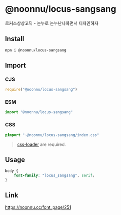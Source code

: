 # @noonnu/locus-sangsang
로커스상상고딕 - 눈누로 눈누난나하면서 디자인하자

## Install
```sh
npm i @noonnu/locus-sangsang
```
## Import
### CJS
```js
require("@noonnu/locus-sangsang")
```
### ESM
```js
import "@noonnu/locus-sangsang"
```
### CSS 
```css
@import "~@noonnu/locus-sangsang/index.css"
```
> [css-loader](https://github.com/webpack-contrib/css-loader) are required.

## Usage
```css
body {
    font-family: "locus_sangsang", serif;
}
```

## Link
https://noonnu.cc/font_page/251